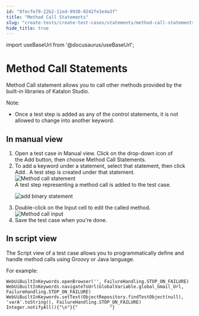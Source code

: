 ```yaml
---
id: "8fecfe70-22b2-11ed-9930-0242fe3e4a3f"
title: "Method Call Statements"
slug: "create-tests/create-test-cases/statements/method-call-statements"
hide_title: true
---
```

import useBaseUrl from '@docusaurus/useBaseUrl';


# <a id="concept-3836" class="anchor_top_offset"/><a id="ariaid-title1" class="anchor_top_offset"/>Method Call Statements

<p xmlns="http://www.w3.org/1999/xhtml" className="p">Method Call statement allows you to call other methods provided by the built-in libraries of <span className="ph">Katalon Studio</span>.</p> 
<div xmlns="http://www.w3.org/1999/xhtml" className="p"><div className="note note note_note"><span className="note__title">Note:</span> <ul className="ul"><li className="li"><p className="p">Once a test step is added as any of the control statements, it is not allowed to change into another keyword.</p></li></ul></div></div>

## <a id="task-5575" class="anchor_top_offset"/>In manual view

<ol xmlns="http://www.w3.org/1999/xhtml" className="ol steps"><li className="li step stepexpand"><span className="ph cmd">Open a test case in&nbsp;<span className="ph uicontrol">Manual</span>&nbsp;view. Click on the drop-down icon of the&nbsp;<span className="ph uicontrol">Add</span> button, then choose <span className="ph uicontrol">Method Call Statements</span>.</span></li><li className="li step stepexpand"><span className="ph cmd">To add a keyword under a statement, select that statement, then click <span className="ph uicontrol">Add</span> . A test step is created under that statement.</span><div className="itemgroup info"><img className="image" width={300} src={useBaseUrl("/8fda60d0-22b2-11ed-9930-0242fe3e4a3f.png")} alt="Method call statement" /></div><div className="itemgroup stepresult">A test step representing a method call  is added to the test case.<p className="p"><img className="image" width={600} src={useBaseUrl("/8fd94f60-22b2-11ed-9930-0242fe3e4a3f.png")} alt="add binary statement" /></p></div></li><li className="li step stepexpand"><span className="ph cmd">Double-click on the <span className="ph uicontrol">Input</span> cell to edit the called method.</span><div className="itemgroup info"><img className="image" width={600} src={useBaseUrl("/8fd38300-22b2-11ed-9930-0242fe3e4a3f.png")} alt="Method call input" /></div></li><li className="li step stepexpand"><span className="ph cmd">Save the test case when you're done. </span></li></ol> 

## <a id="concept-4098" class="anchor_top_offset"/>In script view

                        
<p xmlns="http://www.w3.org/1999/xhtml" className="p"> The <span className="ph uicontrol">Script</span> view of a test case allows you to programmatically define and handle method calls using Groovy or Java language. </p> 
            
<p xmlns="http://www.w3.org/1999/xhtml" className="p">For example:</p> 
            
<pre xmlns="http://www.w3.org/1999/xhtml" className="pre codeblock"><code>WebUiBuiltInKeywords.openBrowser('', FailureHandling.STOP_ON_FAILURE) WebUiBuiltInKeywords.navigateToUrl(GlobalVariable.global_Gmail_Url, FailureHandling.STOP_ON_FAILURE) WebUiBuiltInKeywords.setText(ObjectRepository.findTestObject(null), 'varA'.toString(), FailureHandling.STOP_ON_FAILURE) Integer.notifyAll(){"\n"}{"            "}</code></pre> 
        
